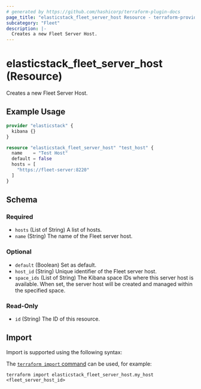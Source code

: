 ```yaml
---
# generated by https://github.com/hashicorp/terraform-plugin-docs
page_title: "elasticstack_fleet_server_host Resource - terraform-provider-elasticstack"
subcategory: "Fleet"
description: |-
  Creates a new Fleet Server Host.
---
```


# elasticstack_fleet_server_host (Resource)

Creates a new Fleet Server Host.

## Example Usage

```terraform
provider "elasticstack" {
  kibana {}
}

resource "elasticstack_fleet_server_host" "test_host" {
  name    = "Test Host"
  default = false
  hosts = [
    "https://fleet-server:8220"
  ]
}
```

<!-- schema generated by tfplugindocs -->
## Schema

### Required

- `hosts` (List of String) A list of hosts.
- `name` (String) The name of the Fleet server host.

### Optional

- `default` (Boolean) Set as default.
- `host_id` (String) Unique identifier of the Fleet server host.
- `space_ids` (List of String) The Kibana space IDs where this server host is available. When set, the server host will be created and managed within the specified space.

### Read-Only

- `id` (String) The ID of this resource.

## Import

Import is supported using the following syntax:

The [`terraform import` command](https://developer.hashicorp.com/terraform/cli/commands/import) can be used, for example:

```shell
terraform import elasticstack_fleet_server_host.my_host <fleet_server_host_id>
```
